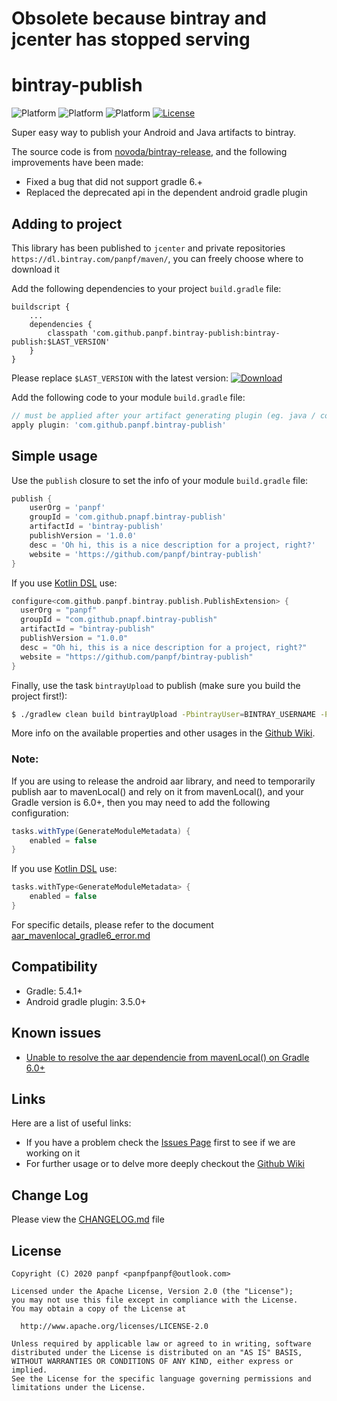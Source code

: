 # Obsolete because bintray and jcenter has stopped serving

# bintray-publish
![Platform][platform_gradle_icon]
![Platform][platform_java_icon]
![Platform][platform_android_icon]
[![License][license_icon]][license_link]

Super easy way to publish your Android and Java artifacts to bintray. 

The source code is from [novoda/bintray-release], and the following improvements have been made:
* Fixed a bug that did not support gradle 6.+
* Replaced the deprecated api in the dependent android gradle plugin

## Adding to project

This library has been published to `jcenter` and private repositories `https://dl.bintray.com/panpf/maven/`, you can freely choose where to download it

Add the following dependencies to your project `build.gradle` file:
```grovvy
buildscript {
    ...
    dependencies {
        classpath 'com.github.panpf.bintray-publish:bintray-publish:$LAST_VERSION'
    }
}
```

Please replace `$LAST_VERSION` with the latest version: [![Download][version_icon]][version_link]

Add the following code to your module `build.gradle` file:

```groovy
// must be applied after your artifact generating plugin (eg. java / com.android.library)
apply plugin: 'com.github.panpf.bintray-publish' 
```

## Simple usage

Use the `publish` closure to set the info of your module `build.gradle` file:

```groovy
publish {
    userOrg = 'panpf'
    groupId = 'com.github.pnapf.bintray-publish'
    artifactId = 'bintray-publish'
    publishVersion = '1.0.0'
    desc = 'Oh hi, this is a nice description for a project, right?'
    website = 'https://github.com/panpf/bintray-publish'
}
```

If you use [Kotlin DSL](https://github.com/gradle/kotlin-dsl) use:

```kotlin
configure<com.github.panpf.bintray.publish.PublishExtension> {
  userOrg = "panpf"
  groupId = "com.github.pnapf.bintray-publish"
  artifactId = "bintray-publish"
  publishVersion = "1.0.0"
  desc = "Oh hi, this is a nice description for a project, right?"
  website = "https://github.com/panpf/bintray-publish"
}
```

Finally, use the task `bintrayUpload` to publish (make sure you build the project first!):

```bash
$ ./gradlew clean build bintrayUpload -PbintrayUser=BINTRAY_USERNAME -PbintrayKey=BINTRAY_KEY -PdryRun=false
```

More info on the available properties and other usages in the [Github Wiki][github_wiki].

### Note:
If you are using to release the android aar library, and need to temporarily publish aar to mavenLocal() and rely on it from mavenLocal(), and your Gradle version is 6.0+, then you may need to add the following configuration:
```groovy
tasks.withType(GenerateModuleMetadata) {
    enabled = false
}
```
If you use [Kotlin DSL](https://github.com/gradle/kotlin-dsl) use:
```kotlin
tasks.withType<GenerateModuleMetadata> {
    enabled = false
}
```
For specific details, please refer to the document [aar_mavenlocal_gradle6_error.md](docs/aar_mavenlocal_gradle6_error.md)

## Compatibility

* Gradle: 5.4.1+
* Android gradle plugin: 3.5.0+

## Known issues
* [Unable to resolve the aar dependencie from mavenLocal() on Gradle 6.0+](docs/aar_mavenlocal_gradle6_error.md)

## Links

Here are a list of useful links:
* If you have a problem check the [Issues Page][github_issues] first to see if we are working on it
* For further usage or to delve more deeply checkout the [Github Wiki][github_wiki]

## Change Log

Please view the [CHANGELOG.md] file

## License
    Copyright (C) 2020 panpf <panpfpanpf@outlook.com>

    Licensed under the Apache License, Version 2.0 (the "License");
    you may not use this file except in compliance with the License.
    You may obtain a copy of the License at

      http://www.apache.org/licenses/LICENSE-2.0

    Unless required by applicable law or agreed to in writing, software
    distributed under the License is distributed on an "AS IS" BASIS,
    WITHOUT WARRANTIES OR CONDITIONS OF ANY KIND, either express or implied.
    See the License for the specific language governing permissions and
    limitations under the License.  


[platform_gradle_icon]: https://img.shields.io/badge/Platform-Gradle-green.svg
[platform_java_icon]: https://img.shields.io/badge/Platform-Java-red.svg
[platform_android_icon]: https://img.shields.io/badge/Platform-Android-green.svg
[license_icon]: https://img.shields.io/badge/License-Apache%202-blue.svg
[license_link]: https://www.apache.org/licenses/LICENSE-2.0
[version_icon]: https://api.bintray.com/packages/panpf/maven/bintray-publish/images/download.svg
[version_link]:https://bintray.com/panpf/maven/bintray-publish/_latestVersion
[github_wiki]: https://github.com/panpf/bintray-publish/wiki
[github_issues]: https://github.com/panpf/bintray-publish/issues
[CHANGELOG.md]: CHANGELOG.md

[novoda/bintray-release]: https://github.com/novoda/bintray-release
